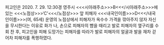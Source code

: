 피고인은 2020. 7. 29. 12:30경 영주시 <<<시아래주소>>>B<<</시아래주소>>>에 있는 <<<노점상>>>‘C'<<</노점상>>> 앞 피해자 <<<내국인이름>>>D<<</내국인이름>>>(여, 65세) 운영의 노점상에서 피해자가 옥수수 가격을 깎아주지 않자 자신을 무시한다는 이유로 화가 나, 손으로 피해자의 뺨을 때리고 발로 피해자의 옆구리를 수회 찬 후, 피고인을 피해 도망가는 피해자를 따라가 발로 피해자의 얼굴과 발을 재차 걷어차 피해자를 폭행하였다.
